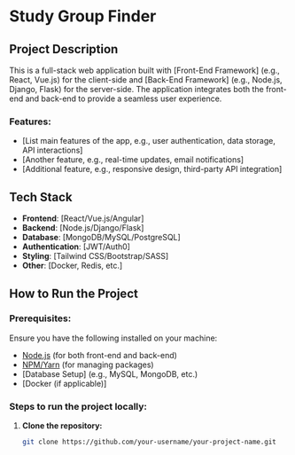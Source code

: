 # Study Group Finder

## Project Description

This is a full-stack web application built with [Front-End Framework] (e.g., React, Vue.js) for the client-side and [Back-End Framework] (e.g., Node.js, Django, Flask) for the server-side. The application integrates both the front-end and back-end to provide a seamless user experience.

### Features:
- [List main features of the app, e.g., user authentication, data storage, API interactions]
- [Another feature, e.g., real-time updates, email notifications]
- [Additional feature, e.g., responsive design, third-party API integration]

## Tech Stack

- **Frontend**: [React/Vue.js/Angular]
- **Backend**: [Node.js/Django/Flask]
- **Database**: [MongoDB/MySQL/PostgreSQL]
- **Authentication**: [JWT/Auth0]
- **Styling**: [Tailwind CSS/Bootstrap/SASS]
- **Other**: [Docker, Redis, etc.]

## How to Run the Project

### Prerequisites:
Ensure you have the following installed on your machine:
- [Node.js](https://nodejs.org/) (for both front-end and back-end)
- [NPM/Yarn](https://yarnpkg.com/) (for managing packages)
- [Database Setup] (e.g., MySQL, MongoDB, etc.)
- [Docker (if applicable)]

### Steps to run the project locally:

1. **Clone the repository:**

   ```bash
   git clone https://github.com/your-username/your-project-name.git
